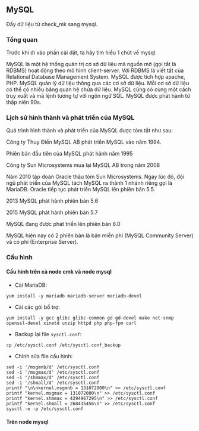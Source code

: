 ## MySQL

Đẩy dữ liệu từ check_mk sang mysql.

### Tổng quan

Trước khi đi vào phần cài đặt, ta hãy tìm hiểu 1 chút về mysql.

MySQL là một hệ thống quản trị cơ sở dữ liệu mã nguồn mở (gọi tắt là RDBMS) hoạt động theo mô hình client-server. Với RDBMS là viết tắt của Relational Database Management System. MySQL được tích hợp apache, PHP. MySQL quản lý dữ liệu thông qua các cơ sở dữ liệu. Mỗi cơ sở dữ liệu có thể có nhiều bảng quan hệ chứa dữ liệu. MySQL cũng có cùng một cách truy xuất và mã lệnh tương tự với ngôn ngữ SQL. MySQL được phát hành từ thập niên 90s.

### Lịch sử hình thành và phát triển của MySQL

Quá trình hình thành và phát triển của MySQL được tóm tắt như sau:

Công ty Thuy Điển MySQL AB phát triển MySQL vào năm 1994.

Phiên bản đầu tiên của MySQL phát hành năm 1995

Công ty Sun Microsystems mua lại MySQL AB trong năm 2008

Năm 2010 tập đoàn Oracle thâu tóm Sun Microsystems. Ngay lúc đó, đội ngũ phát triển của MySQL tách MySQL ra thành 1 nhánh riêng gọi là MariaDB. Oracle tiếp tục phát triển MySQL lên phiên bản 5.5.

2013 MySQL phát hành phiên bản 5.6

2015 MySQL phát hành phiên bản 5.7

MySQL đang được phát triển lên phiên bản 8.0

MySQL hiện nay có 2 phiên bản là bản miễn phí (MySQL Community Server) và có phí (Enterprise Server).

### Cấu hình

#### Cấu hình trên cả node cmk và node mysql

- Cài MariaDB:

`yum install -y mariadb mariadb-server mariadb-devel`

- Cài các gói bổ trợ:

`yum install -y gcc glibc glibc-common gd gd-devel make net-snmp openssl-devel xinetd unzip httpd php php-fpm curl`

- Backup lại file `sysctl.conf`:

`cp /etc/sysctl.conf /etc/sysctl.conf_backup`

- Chỉnh sửa file cấu hình:

```
sed -i '/msgmnb/d' /etc/sysctl.conf
sed -i '/msgmax/d' /etc/sysctl.conf
sed -i '/shmmax/d' /etc/sysctl.conf
sed -i '/shmall/d' /etc/sysctl.conf
printf "\n\nkernel.msgmnb = 131072000\n" >> /etc/sysctl.conf
printf "kernel.msgmax = 131072000\n" >> /etc/sysctl.conf
printf "kernel.shmmax = 4294967295\n" >> /etc/sysctl.conf
printf "kernel.shmall = 268435456\n" >> /etc/sysctl.conf
sysctl -e -p /etc/sysctl.conf
```

#### Trên node mysql

